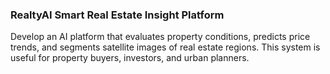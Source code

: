###  RealtyAI  Smart Real Estate Insight Platform

Develop an AI platform that evaluates property conditions, predicts price trends, and 
segments satellite images of real estate regions. This system is useful for property 
buyers, investors, and urban planners. 
